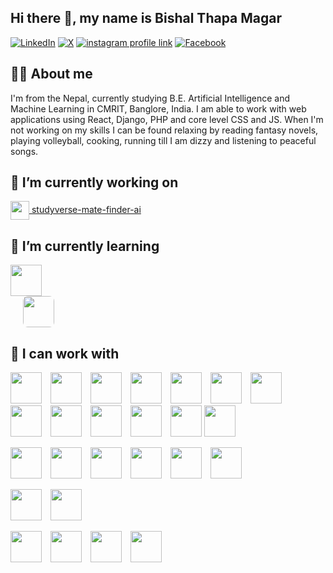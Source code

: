 ## Hi there 👋, my name is Bishal Thapa Magar

[![LinkedIn](https://img.shields.io/badge/LinkedIn-0A66C2?style=for-the-badge&logo=linkedin&logoColor=white)](https://www.linkedin.com/in/bishal-thapa-magar-2002-10-15-morning/)
[![X](https://img.shields.io/badge/X-000000?style=for-the-badge&logo=x&logoColor=white)](https://x.com/Bishal__Thapa)
[![instagram profile link](https://img.shields.io/badge/Instagram-E4405F?style=for-the-badge&logo=instagram&logoColor=white)](https://www.instagram.com/bishal_7hapa_magar/)
[![Facebook](https://img.shields.io/badge/-Facebook-1877F2?style=for-the-badge&logo=facebook&logoColor=white)](https://www.facebook.com/bishalthapa2022)
<!--
[![youtube channel link](https://img.shields.io/badge/YouTube-FF0000?style=for-the-badge&logo=youtube&logoColor=white)](https://youtube.com/pramit)
[![discord server link](https://img.shields.io/badge/Discord-7289DA?style=for-the-badge&logo=discord&logoColor=white)](https://discordapp.com/users/617644526886060062)
-->


## 🙋‍♂️ About me

<!-- ![profile view count](https://komarev.com/ghpvc/?username=bobbyg603) -->
I'm from the Nepal, currently studying B.E. Artificial Intelligence and Machine Learning in CMRIT, Banglore, India. I am able to work with web applications using React, Django, PHP and core level CSS and JS. When I'm not working on my skills I can be found relaxing by reading fantasy novels, playing volleyball, cooking, running till I am dizzy and listening to peaceful songs.


## 🔭 I’m currently working on 

[<img src="https://cdn-icons-png.flaticon.com/512/2920/2920320.png" height="30px" style="vertical-align:middle;" /> studyverse-mate-finder-ai](https://github.com/AnupDangi/studyverse-mate-finder-ai)


## 🌱 I’m currently learning 

<p float="left">
  <img src="https://cdn.jsdelivr.net/gh/devicons/devicon/icons/dot-net/dot-net-original.svg" width="50" style="margin-right:10px;" /><br>
  <img src="https://upload.wikimedia.org/wikipedia/en/9/9e/Flag_of_Japan.svg" width="50" style="margin-right:10px;margin-left:20px;border-radius:8px"/>
</p>


## 🔨 I can work with

<p float="left">
  <img src="https://cdn.jsdelivr.net/gh/devicons/devicon/icons/c/c-original.svg" width="50" style="margin-right:10px;" />
  <img src="https://cdn.jsdelivr.net/gh/devicons/devicon/icons/csharp/csharp-original.svg" width="50" style="margin-right:10px;" />
  <img src="https://cdn.jsdelivr.net/gh/devicons/devicon/icons/java/java-original.svg" width="50" style="margin-right:10px;" />
  <img src="https://cdn.jsdelivr.net/gh/devicons/devicon/icons/python/python-original.svg" width="50" style="margin-right:10px;" />
  <img src="https://cdn.jsdelivr.net/gh/devicons/devicon/icons/php/php-original.svg" width="50" style="margin-right:10px;" />
  <img src="https://cdn.jsdelivr.net/gh/devicons/devicon/icons/javascript/javascript-original.svg" width="50" style="margin-right:10px;" />
  <img src="https://cdn.jsdelivr.net/gh/devicons/devicon/icons/react/react-original.svg" width="50" style="margin-right:10px;" />
  <img src="https://cdn.jsdelivr.net/gh/devicons/devicon/icons/django/django-plain.svg" width="50" style="margin-right:10px;" />
  <img src="https://cdn.jsdelivr.net/gh/devicons/devicon/icons/tensorflow/tensorflow-original.svg" width="50" style="margin-right:10px;" />
  <img src="https://cdn.jsdelivr.net/gh/devicons/devicon/icons/pytorch/pytorch-original.svg" width="50" style="margin-right:10px;" />
  <img src="https://cdn.jsdelivr.net/gh/devicons/devicon/icons/pandas/pandas-original.svg" width="50" style="margin-right:10px;" />
  <img src="https://cdn.jsdelivr.net/gh/devicons/devicon/icons/numpy/numpy-original.svg" width="50" />
  <img src="https://cdn.jsdelivr.net/gh/devicons/devicon/icons/git/git-original.svg" width="50" />
</p>


<!-- Languages -->
<p float="left">
  <img src="https://cdn.jsdelivr.net/gh/devicons/devicon/icons/c/c-original.svg" width="50" style="margin-right:10px;" />
  <img src="https://cdn.jsdelivr.net/gh/devicons/devicon/icons/csharp/csharp-original.svg" width="50" style="margin-right:10px;" />
  <img src="https://cdn.jsdelivr.net/gh/devicons/devicon/icons/java/java-original.svg" width="50" style="margin-right:10px;" />
  <img src="https://cdn.jsdelivr.net/gh/devicons/devicon/icons/python/python-original.svg" width="50" style="margin-right:10px;" />
  <img src="https://cdn.jsdelivr.net/gh/devicons/devicon/icons/php/php-original.svg" width="50" style="margin-right:10px;" />
  <img src="https://cdn.jsdelivr.net/gh/devicons/devicon/icons/javascript/javascript-original.svg" width="50" />
</p>

<!-- Frameworks -->
<p float="left" style="margin-top: 10px;">
  <img src="https://cdn.jsdelivr.net/gh/devicons/devicon/icons/react/react-original.svg" width="50" style="margin-right:10px;" />
  <img src="https://cdn.jsdelivr.net/gh/devicons/devicon/icons/django/django-plain.svg" width="50" style="margin-right:10px;" />
</p>

<!-- Libraries -->
<p float="left" style="margin-top: 10px;">
  <img src="https://cdn.jsdelivr.net/gh/devicons/devicon/icons/pandas/pandas-original.svg" width="50" style="margin-right:10px;" />
  <img src="https://cdn.jsdelivr.net/gh/devicons/devicon/icons/numpy/numpy-original.svg" width="50" style="margin-right:10px;" />
  <img src="https://cdn.jsdelivr.net/gh/devicons/devicon/icons/tensorflow/tensorflow-original.svg" width="50" style="margin-right:10px;" />
  <img src="https://cdn.jsdelivr.net/gh/devicons/devicon/icons/pytorch/pytorch-original.svg" width="50" />
</p>

